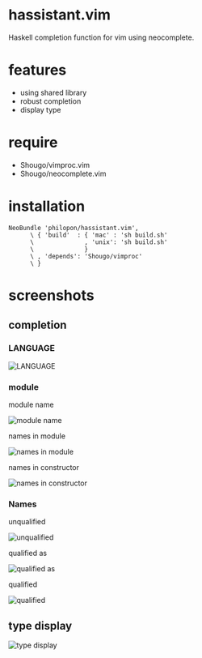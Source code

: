 hassistant.vim
==============

Haskell completion function for vim using neocomplete.

features
==============
* using shared library
* robust completion
* display type

require
==============
* Shougo/vimproc.vim
* Shougo/neocomplete.vim

installation
==============
```.vim
NeoBundle 'philopon/hassistant.vim', 
      \ { 'build'  : { 'mac' : 'sh build.sh'
      \              , 'unix': 'sh build.sh' 
      \              }
      \ , 'depends': 'Shougo/vimproc' 
      \ }
```

screenshots
==============

completion
-----------

### LANGUAGE
![LANGUAGE](img/LANGUAGE.png)

### module
module name

![module name](img/module.png)

names in module

![names in module](img/namesInModule.png)

names in constructor

![names in constructor](img/namesInConstructor.png)

### Names
unqualified

![unqualified](img/unqualified.png)

qualified as

![qualified as](img/qualifiedAs.png)

qualified

![qualified](img/qualified.png)

type display
--------------
![type display](img/typeDisplay.png)
